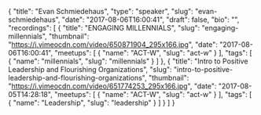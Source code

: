 {
  "title": "Evan Schmiedehaus",
  "type": "speaker",
  "slug": "evan-schmiedehaus",
  "date": "2017-08-06T16:00:41",
  "draft": false,
  "bio": "",
  "recordings": [
    {
      "title": "ENGAGING MILLENNIALS",
      "slug": "engaging-millennials",
      "thumbnail": "https://i.vimeocdn.com/video/650871904_295x166.jpg",
      "date": "2017-08-06T16:00:41",
      "meetups": [
        {
          "name": "ACT-W",
          "slug": "act-w"
        }
      ],
      "tags": [
        {
          "name": "millennials",
          "slug": "millennials"
        }
      ]
    },
    {
      "title": "Intro to Positive Leadership and Flourishing Organizations",
      "slug": "intro-to-positive-leadership-and-flourishing-organizations",
      "thumbnail": "https://i.vimeocdn.com/video/651774253_295x166.jpg",
      "date": "2017-08-05T14:28:18",
      "meetups": [
        {
          "name": "ACT-W",
          "slug": "act-w"
        }
      ],
      "tags": [
        {
          "name": "Leadership",
          "slug": "leadership"
        }
      ]
    }
  ]
}